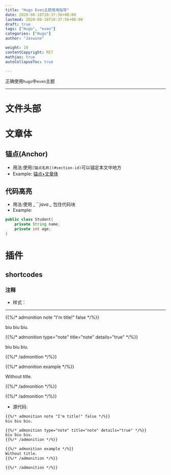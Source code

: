 ```yaml
---
title: "Hugo Even主题使用指导"
date: 2020-08-18T10:37:56+08:00
lastmod: 2020-08-18T10:37:56+08:00
draft: true
tags: ["Hugo", "even"]
categories: ["Hugo"]
author: "Jaswine"

weight: 10
contentCopyright: MIT
mathjax: true
autoCollapseToc: true

---
```


正确使用`hugo`中`even`主题

---

# 文件头部

# 文章体

## 锚点(Anchor)

- 用法:使用`[锚点名称](#section-id)`可以锚定本文中地方
- Example: [锚点•文章体](#文章体)
## 代码高亮

- 用法:使用  *_```java _* 包住代码块
- Example:
```java
public class Student{
    private String name;
    private int age;
}
```

# 插件

## shortcodes

### 注释

- 样式：

---

{{%/* admonition note "I'm title!" false */%}}

biu biu biu.

{{%/* admonition type="note" title="note" details="true" */%}}

biu biu biu.

{{%/* /admonition */%}}

{{%/* admonition example */%}}

Without title.

{{%/* /admonition */%}}

{{%/* /admonition */%}}


- 源代码:

```markdown
{{%/* admonition note "I'm title!" false */%}}
biu biu biu.

{{%/* admonition type="note" title="note" details="true" */%}}
biu biu biu.
{{%/* /admonition */%}}

{{%/* admonition example */%}}
Without title.
{{%/* /admonition */%}}

{{%/* /admonition */%}}
```


